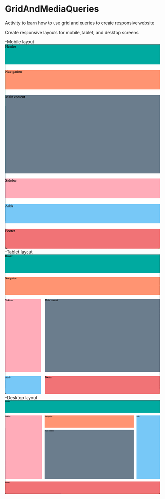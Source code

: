 # GridAndMediaQueries
Activity to learn how to use grid and queries to create responsive website

Create responsive layouts for mobile, tablet, and desktop screens.

-Mobile layout
<img src="design/mobile.png">
<br>
-Tablet layout
<img src="design/tablet.png">
<br>
-Desktop layout
<img src="design/desktop.png">

